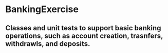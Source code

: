 # BankingExercise


## Classes and unit tests to support basic banking operations, such as account creation, trasnfers, withdrawls, and deposits.
